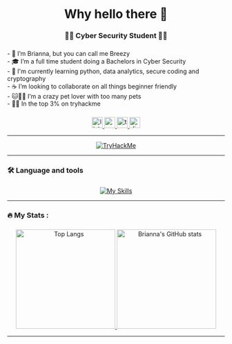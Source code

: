 <h1 align="center">Why hello there 👋</h1>

###

<h3 align="center">👩‍💻  Cyber Security Student 👩‍💻</h3>

###

<p align="left">- 👋 I’m Brianna, but you can call me Breezy<br>- 🎓 I’m a full time student doing a Bachelors in Cyber Security<br>- 📓 I'm currently learning python, data analytics, secure coding and cryptography<br>- ☕ I’m looking to collaborate on all things beginner friendly<br>- 🐱🐰🦎 I’m a crazy pet lover with too many pets<br>- 🐱‍💻 In the top 3% on tryhackme</p>

###

<div align="center">
  <a href="https://www.linkedin.com/in/brianna-laird/" target="_blank">
    <img src="https://img.shields.io/static/v1?message=LinkedIn&logo=linkedin&label=&color=0077B5&logoColor=white&labelColor=&style=for-the-badge" height="25" alt="linkedin logo"  />
  </a>
  <a href="https://www.youtube.com/@Breezy-Codes/" target="_blank">
    <img src="https://img.shields.io/static/v1?message=Youtube&logo=youtube&label=&color=FF0000&logoColor=white&labelColor=&style=for-the-badge" height="25" alt="youtube logo"  />
  </a>
  <a href="https://tryhackme.com/p/breezyphoebe" target="_blank">
    <img src="https://img.shields.io/static/v1?message=TryHackMe&logo=tryhackme&label=&color=88cc14&logoColor=white&labelColor=&style=for-the-badge" height="25" alt="tryhackme logo"  />
  </a>
  <a href="https://discord.com/users/breezy-codes" target="_blank">
    <img src="https://img.shields.io/static/v1?message=Discord&logo=discord&label=&color=7289DA&logoColor=white&labelColor=&style=for-the-badge" height="25" alt="discord logo"  />
  </a>
</div>

---

<div align="center">
  <a href="https://tryhackme.com/p/breezyphoebe" target="_blank">
    <img src="https://tryhackme-badges.s3.amazonaws.com/BRe3zYc0d3z.png" alt="TryHackMe">
  </a>
</div>

---

###

<h3 align="left">🛠 Language and tools</h3>

###

<p align="center">
  <a href="https://skillicons.dev/icons?i=js,html,css,git,java,mysql,md,nextjs,nodejs,py,react,cpp,cs,bootstrap,eclipse,ai,latex,linux,powershell,raspberrypi,regex,vscode&perline=11&theme=light">
    <img src="https://skillicons.dev/icons?i=js,html,css,git,java,mysql,md,nextjs,nodejs,py,react,cpp,cs,bootstrap,eclipse,ai,latex,linux,powershell,raspberrypi,regex,vscode&perline=11&theme=light" alt="My Skills">
  </a>
</p>


---

###

<h3 align="left">🔥   My Stats :</h3>

###

<p align="center">
  <a href="https://github.com/breezy-codes/github-readme-stats">
    <img src="https://github-readme-stats.vercel.app/api/top-langs/?username=breezy-codes&layout=compact&theme=jolly&card_width=340&langs_count=10" alt="Top Langs" style="height: 230px;">
  </a>
  <a href="https://github.com/breezy-codes/github-readme-stats">
    <img src="https://github-readme-stats.vercel.app/api?username=breezy-codes&show_icons=true&theme=jolly&hide_rank=true&card_width=300" alt="Brianna's GitHub stats" style="height: 230px;">
  </a>
</p>

---
